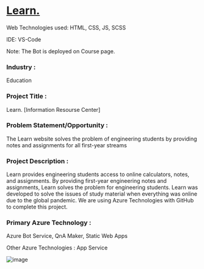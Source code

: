 # <a href="https://red-smoke-098dbf410.2.azurestaticapps.net">Learn. </a>


Web Technologies used: HTML, CSS, JS, SCSS

IDE: VS-Code

Note: The Bot is deployed on Course page.

### Industry :
Education


### Project Title :
Learn. [Information Resourse Center]


### Problem Statement/Opportunity :
The Learn website solves the problem of engineering students by providing notes and assignments for all first-year streams

### Project Description :
Learn provides engineering students access to online calculators, notes, and assignments. By providing first-year engineering notes and assignments, Learn solves the problem for engineering students. Learn was developed to solve the issues of study material when everything was online due to the global pandemic. We are using Azure Technologies with GitHub to complete this project.


### Primary Azure Technology :
Azure Bot Service, QnA Maker, Static Web Apps


Other Azure Technologies :
App Service



![image](https://user-images.githubusercontent.com/67383671/201686179-e48aed4f-f0c3-45a2-b2bb-55d37fbf3455.png)

